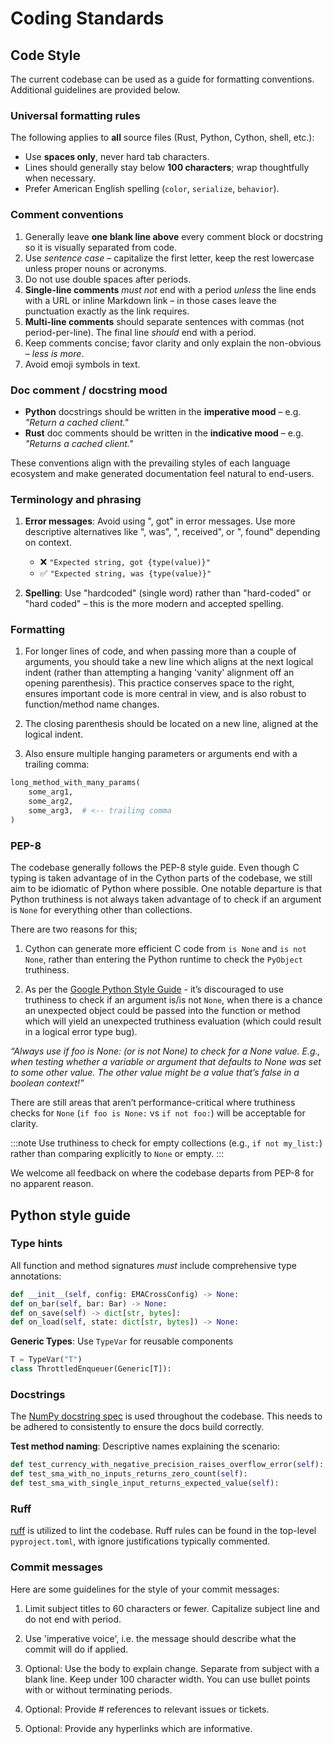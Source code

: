 # Coding Standards

## Code Style

The current codebase can be used as a guide for formatting conventions.
Additional guidelines are provided below.

### Universal formatting rules

The following applies to **all** source files (Rust, Python, Cython, shell, etc.):

- Use **spaces only**, never hard tab characters.
- Lines should generally stay below **100 characters**; wrap thoughtfully when necessary.
- Prefer American English spelling (`color`, `serialize`, `behavior`).

### Comment conventions

1. Generally leave **one blank line above** every comment block or docstring so it is visually separated from code.
2. Use *sentence case* – capitalize the first letter, keep the rest lowercase unless proper nouns or acronyms.
3. Do not use double spaces after periods.
4. **Single-line comments** *must not* end with a period *unless* the line ends with a URL or inline Markdown link – in those cases leave the punctuation exactly as the link requires.
5. **Multi-line comments** should separate sentences with commas (not period-per-line). The final line *should* end with a period.
6. Keep comments concise; favor clarity and only explain the non-obvious – *less is more*.
7. Avoid emoji symbols in text.

### Doc comment / docstring mood

- **Python** docstrings should be written in the **imperative mood** – e.g. *"Return a cached client."*
- **Rust** doc comments should be written in the **indicative mood** – e.g. *"Returns a cached client."*

These conventions align with the prevailing styles of each language ecosystem and make generated
documentation feel natural to end-users.

### Terminology and phrasing

1. **Error messages**: Avoid using ", got" in error messages. Use more descriptive alternatives like ", was", ", received", or ", found" depending on context.
   - ❌ `"Expected string, got {type(value)}"`
   - ✅ `"Expected string, was {type(value)}"`

2. **Spelling**: Use "hardcoded" (single word) rather than "hard-coded" or "hard coded" – this is the more modern and accepted spelling.

### Formatting

1. For longer lines of code, and when passing more than a couple of arguments, you should take a new line which aligns at the next logical indent (rather than attempting a hanging 'vanity' alignment off an opening parenthesis). This practice conserves space to the right, ensures important code is more central in view, and is also robust to function/method name changes.

2. The closing parenthesis should be located on a new line, aligned at the logical indent.

3. Also ensure multiple hanging parameters or arguments end with a trailing comma:

```python
long_method_with_many_params(
    some_arg1,
    some_arg2,
    some_arg3,  # <-- trailing comma
)
```

### PEP-8

The codebase generally follows the PEP-8 style guide. Even though C typing is taken advantage of in the Cython parts of the codebase, we still aim to be idiomatic of Python where possible.
One notable departure is that Python truthiness is not always taken advantage of to check if an argument is `None` for everything other than collections.

There are two reasons for this;

1. Cython can generate more efficient C code from `is None` and `is not None`, rather than entering the Python runtime to check the `PyObject` truthiness.

2. As per the [Google Python Style Guide](https://google.github.io/styleguide/pyguide.html) - it’s discouraged to use truthiness to check if an argument is/is not `None`, when there is a chance an unexpected object could be passed into the function or method which will yield an unexpected truthiness evaluation (which could result in a logical error type bug).

*“Always use if foo is None: (or is not None) to check for a None value. E.g., when testing whether a variable or argument that defaults to None was set to some other value. The other value might be a value that’s false in a boolean context!”*

There are still areas that aren’t performance-critical where truthiness checks for `None` (`if foo is None:` vs `if not foo:`) will be acceptable for clarity.

:::note
Use truthiness to check for empty collections (e.g., `if not my_list:`) rather than comparing explicitly to `None` or empty.
:::

We welcome all feedback on where the codebase departs from PEP-8 for no apparent reason.

## Python style guide

### Type hints

All function and method signatures *must* include comprehensive type annotations:

```python
def __init__(self, config: EMACrossConfig) -> None:
def on_bar(self, bar: Bar) -> None:
def on_save(self) -> dict[str, bytes]:
def on_load(self, state: dict[str, bytes]) -> None:
```

**Generic Types**: Use `TypeVar` for reusable components

```python
T = TypeVar("T")
class ThrottledEnqueuer(Generic[T]):
```

### Docstrings

The [NumPy docstring spec](https://numpydoc.readthedocs.io/en/latest/format.html) is used throughout the codebase.
This needs to be adhered to consistently to ensure the docs build correctly.

**Test method naming**: Descriptive names explaining the scenario:

```python
def test_currency_with_negative_precision_raises_overflow_error(self):
def test_sma_with_no_inputs_returns_zero_count(self):
def test_sma_with_single_input_returns_expected_value(self):
```

### Ruff

[ruff](https://astral.sh/ruff) is utilized to lint the codebase. Ruff rules can be found in the top-level `pyproject.toml`, with ignore justifications typically commented.

### Commit messages

Here are some guidelines for the style of your commit messages:

1. Limit subject titles to 60 characters or fewer. Capitalize subject line and do not end with period.

2. Use 'imperative voice', i.e. the message should describe what the commit will do if applied.

3. Optional: Use the body to explain change. Separate from subject with a blank line. Keep under 100 character width. You can use bullet points with or without terminating periods.

4. Optional: Provide # references to relevant issues or tickets.

5. Optional: Provide any hyperlinks which are informative.
